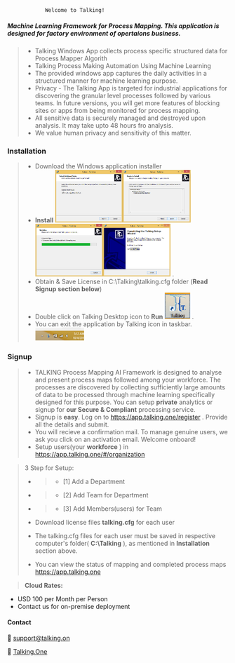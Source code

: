 				Welcome to Talking!

##### Machine Learning Framework for Process Mapping. This application is designed for factory environment of opertaions business.

> - Talking Windows App collects process specific structured data for Process Mapper Algorith
> - Talking Process Making Automation Using Machine Learning
> - The provided windows app captures the daily activities in a structured manner for machine learning purpose.
> - Privacy - The Talking App is targeted for industrial applications for discovering the granular level processes followed by various teams. In future versions, you will get more features of blocking sites or apps from being monitored for process mapping.
> -  All sensitive data is securely managed and destroyed upon analysis. It may take upto 48 hours fro analysis.
> -  We value human privacy and sensitivity of this matter.

### Installation

> -  Download the Windows application installer
> - **Install**  <img src="images/ins1.png" alt="installer" height="120"><img src="images/ins2.png" alt="installer" height="120"><img src="images/ins3.png" alt="installer" height="120"><img src="images/ins4.png" alt="installer" height="120"> .
> - Obtain & Save License in C:\Talking\talking.cfg folder (**Read Signup section below**)
> -  Double click on Talking Desktop icon to **Run** <img src="images/desktopicon.png" alt="installer" height="60"> .
> - You can exit the application by Talking icon in taskbar. <img src="images/tray.png" alt="installer" height="30">


### Signup

> - TALKING Process Mapping AI Framework is designed to analyse and present process maps followed among your workforce. The processes are discovered by collecting sufficiently large amounts of data to be processed through machine learning specifically designed for this purpose. You can setup **private** analytics or signup for **our Secure & Compliant** processing service.
> - Signup is **easy**. Log on to https://app.talking.one/register . Provide all the details and submit.
> - You will recieve a confirmation mail. To manage genuine users, we ask you click on an activation email. Welcome onboard!
> - Setup users(your **workforce** ) in https://app.talking.one/#/organization

> 3 Step for Setup: 
> - > - [1] Add a Department
> - > -	[2] Add Team for Department
> - > -	[3] Add Members(users) for Team
>
> - Download license files **talking.cfg** for each user  
> - The talking.cfg files for each user must be saved in respective computer's folder( **C:\Talking** ), as mentioned in **Installation** section above.
> - You can view the status of mapping and completed process maps  https://app.talking.one


> **Cloud Rates:**
- USD 100 per Month per Person
- Contact us for on-premise deployment

#### Contact

:email: support@talking.on

:link: [Talking.One](https://www.talking.one)


